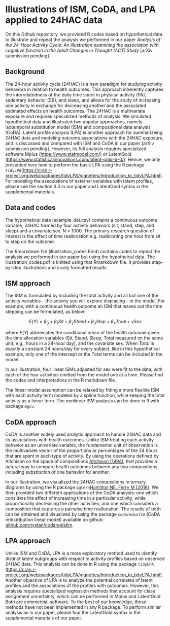 # Illustrations of ISM, CoDA, and LPA applied to 24HAC data

On this Github repository, we provided R codes based on hypothetical data to illustrate and repeat the analysis we performed in our paper *Analysis of the 24-Hour Activity Cycle: An illustration examining the association with cognitive function in the Adult Changes in Thought (ACT) Study* [arXiv submission pending]

## Background

The 24-hour activity cycle (24HAC) is a new paradigm for studying activity behaviors in relation to health outcomes. This approach inherently captures the interrelatedness of the daily time spent in physical activity (PA), sedentary behavior (SB), and sleep, and allows for the study of increasing one activity in exchange for decreasing another and the associated estimated effects on health outcomes. The 24HAC is a multivariate exposure and requires specialized methods of analysis. We simulated hypothetical data and illustrated two popular approaches, namely isotemporal substitution model (ISM) and compositional data analysis (CoDA). Latent profile analysis (LPA) is another approach for summarizeing 24HAC data and modeling outcome associations with the 24HAC exposure, and is discussed and compared with ISM and CoDA in our paper [arXiv submission pending]. However, its full analysis requires specialized software Mplus (https://www.statmodel.com/) or LatentGold (https://www.statisticalinnovations.com/latent-gold-6-0/). Hence, we only presented here how to perform the basic LPA using the R package `tidyLPA`(https://cran.r-project.org/web/packages/tidyLPA/vignettes/Introduction_to_tidyLPA.html). For modeling the associations of external variables with latent profiles, please see the section 3.3 in our paper and LatentGold syntax in the supplemental materials.

## Data and codes

The hypothetical data (example_dat.csv) contains a continuous outcome variable, 24HAC formed by four activity behaviors (sit, stand, step, and sleep) and a covariate sex. N = 1000. The primary research question of interest is the effect of time reallocation e.g. reallocating one hour from sit to step on the outcome.

The Rmarkdown file (illustration_codes.Rmd) contains codes to repeat the analysis we performed in our paper but using the hypotheical data. The illustration_codes.pdf is knitted using that Rmarkdown file. It provides step-by-step illustrations and nicely formatted results.

## ISM approach

The ISM is formulated by including the total activity and all but one of the activity variables – the activity you will explore displacing – in the model.  For example, with a continuous health outcome an ISM that leaves out the time stepping can be formulated, as below:

$$E(Y) = \beta_0 + \beta_1Sit + \beta_2 Stand + \beta_3 Step + \beta_4 Ttoal + \gamma Sex$$

where $E(Y)$ abbreviates the conditional mean of the health outcome given the time allocation variables (Sit, Stand, Sleep, Total measured on the same unit, e.g., hours in a 24-hour day), and the covariate sex. When *Total* is exactly a constant 24 hours/day for every subject, like in this hypothetical example, only one of the intercept or the Total terms can be included in the model.

In our illustration, four linear ISMs adjusted for sex were fit to the data, with each of the four activities omitted from the model one at a time. Please find the codes and interpretations in the R markdown file.

The linear model assumption can be relaxed by fitting a more flexible ISM with each activity term modeled by a spline function, while keeping the total activity as a linear term. The nonlinear ISM analysis can be done in R with package `mgcv`.

## CoDA approach

CoDA is another widely used analytic approach to handle 24HAC data and its associations with health outcomes. Unlike ISM treating each activity behavior as an univariate variable, the fundamental unit of observation is the multivariate vector of the proportions or percentages of the 24 hours that are spent in each type of activity. By using the operations defined by Aitchison on the space of compositions [Aitchison (1994)](https://www.jstor.org/stable/4355794), that provides a natural way to compare health outcomes between any two compositions, including substitution of one behavior for another.

In our illustration, we visualized the 24HAC compositions in ternary diagrams by using the R package `ggtern`[Hamilton NE, Ferry M (2018)](https://www.jstatsoft.org/article/view/v087c03). We then provided two different applications of the CoDA analysis: one which considers the effect of increasing time in a particular activity, while proportionally decreasing the other activities; and one which considers a composition that captures a pairwise time reallocation. The results of both can be obtained and visualized by using the package `codaredistlm` (CoDA redistribution linear model) available on github: [github.com/tystan/codaredistlm](https://github.com/tystan/codaredistlm).

## LPA approach

Unlike ISM and CoDA, LPA is a more exploratory method used to identify distinct latent subgroups with respect to activity profiles based on observed 24HAC data. This analysis can be done in R using the package `tidyLPA` (https://cran.r-project.org/web/packages/tidyLPA/vignettes/Introduction_to_tidyLPA.html). Another objective of LPA is to analyze the potential correlates of latent profiles and the associations of the profiles with outcomes. However, this analysis requires specialized regression methods that account for class assignment uncertainty, which can be performed in Mplus and LatentGold. Both are commercial software. To the best of our knowledge, those methods have not been implemented in any R package. To perform similar analysis as in our paper, please find the LatentGold syntax in the supplemental materials of our paper.



